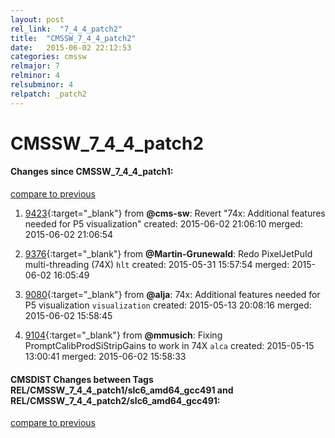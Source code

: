 ```yaml
---
layout: post
rel_link:  "7_4_4_patch2"
title:  "CMSSW_7_4_4_patch2"
date:   2015-06-02 22:12:53
categories: cmssw
relmajor: 7
relminor: 4
relsubminor: 4
relpatch: _patch2
---
```


# CMSSW_7_4_4_patch2
#### Changes since CMSSW_7_4_4_patch1:

[compare to previous](https://github.com/cms-sw/cmssw/compare/CMSSW_7_4_4_patch1...CMSSW_7_4_4_patch2)



1. [9423](http://github.com/cms-sw/cmssw/pull/9423){:target="_blank"}  from **@cms-sw**: Revert "74x: Additional features needed for P5 visualization" created: 2015-06-02 21:06:10 merged: 2015-06-02 21:06:54

2. [9376](http://github.com/cms-sw/cmssw/pull/9376){:target="_blank"}  from **@Martin-Grunewald**: Redo PixelJetPuId multi-threading (74X) `hlt`  created: 2015-05-31 15:57:54 merged: 2015-06-02 16:05:49

3. [9080](http://github.com/cms-sw/cmssw/pull/9080){:target="_blank"}  from **@alja**: 74x: Additional features needed for P5 visualization `visualization`  created: 2015-05-13 20:08:16 merged: 2015-06-02 15:58:45

4. [9104](http://github.com/cms-sw/cmssw/pull/9104){:target="_blank"}  from **@mmusich**: Fixing PromptCalibProdSiStripGains to work in 74X `alca`  created: 2015-05-15 13:00:41 merged: 2015-06-02 15:58:33

#### CMSDIST Changes between Tags REL/CMSSW_7_4_4_patch1/slc6_amd64_gcc491 and REL/CMSSW_7_4_4_patch2/slc6_amd64_gcc491:

[compare to previous](https://github.com/cms-sw/cmsdist/compare/REL/CMSSW_7_4_4_patch1/slc6_amd64_gcc491...REL/CMSSW_7_4_4_patch2/slc6_amd64_gcc491)


